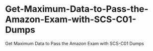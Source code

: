 # Get-Maximum-Data-to-Pass-the-Amazon-Exam-with-SCS-C01-Dumps
Get Maximum Data to Pass the Amazon Exam with SCS-C01 Dumps
